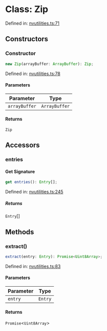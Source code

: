 # Class: Zip

Defined in: [nvutilities.ts:71](https://github.com/niivue/niivue/blob/main/packages/niivue/src/nvutilities.ts#L71)

## Constructors

### Constructor

```ts
new Zip(arrayBuffer: ArrayBuffer): Zip;
```

Defined in: [nvutilities.ts:78](https://github.com/niivue/niivue/blob/main/packages/niivue/src/nvutilities.ts#L78)

#### Parameters

| Parameter     | Type          |
| ------------- | ------------- |
| `arrayBuffer` | `ArrayBuffer` |

#### Returns

`Zip`

## Accessors

### entries

#### Get Signature

```ts
get entries(): Entry[];
```

Defined in: [nvutilities.ts:245](https://github.com/niivue/niivue/blob/main/packages/niivue/src/nvutilities.ts#L245)

##### Returns

`Entry`[]

## Methods

### extract()

```ts
extract(entry: Entry): Promise<Uint8Array>;
```

Defined in: [nvutilities.ts:83](https://github.com/niivue/niivue/blob/main/packages/niivue/src/nvutilities.ts#L83)

#### Parameters

| Parameter | Type    |
| --------- | ------- |
| `entry`   | `Entry` |

#### Returns

`Promise`\<`Uint8Array`\>
